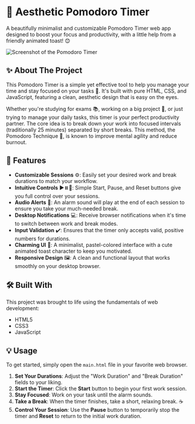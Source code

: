 # 🍞 Aesthetic Pomodoro Timer

A beautifully minimalist and customizable Pomodoro Timer web app designed to boost your focus and productivity, with a little help from a friendly animated toast! 😊

![Screenshot of the Pomodoro Timer](Screenshot%202025-06-11%20192348.png)

## ✨ About The Project

This Pomodoro Timer is a simple yet effective tool to help you manage your time and stay focused on your tasks 🎯. It's built with pure HTML, CSS, and JavaScript, featuring a clean, aesthetic design that is easy on the eyes.

Whether you're studying for exams 📚, working on a big project 💼, or just trying to manage your daily tasks, this timer is your perfect productivity partner. The core idea is to break down your work into focused intervals (traditionally 25 minutes) separated by short breaks. This method, the Pomodoro Technique 🍅, is known to improve mental agility and reduce burnout.

## 🚀 Features

* **Customizable Sessions** ⚙️: Easily set your desired work and break durations to match your workflow.
* **Intuitive Controls** ▶️⏸️🔄: Simple Start, Pause, and Reset buttons give you full control over your sessions.
* **Audio Alerts** 🔔: An alarm sound will play at the end of each session to ensure you take your much-needed break.
* **Desktop Notifications** 💻: Receive browser notifications when it's time to switch between work and break modes.
* **Input Validation** ✔️: Ensures that the timer only accepts valid, positive numbers for durations.
* **Charming UI** 🎨: A minimalist, pastel-colored interface with a cute animated toast character to keep you motivated.
* **Responsive Design** 🖼️: A clean and functional layout that works smoothly on your desktop browser.

## 🛠️ Built With

This project was brought to life using the fundamentals of web development:

* HTML5
* CSS3
* JavaScript

## 💡 Usage

To get started, simply open the `main.html` file in your favorite web browser.

1.  **Set Your Durations**: Adjust the "Work Duration" and "Break Duration" fields to your liking.
2.  **Start the Timer**: Click the **Start** button to begin your first work session.
3.  **Stay Focused**: Work on your task until the alarm sounds.
4.  **Take a Break**: When the timer finishes, take a short, relaxing break. ☕
5.  **Control Your Session**: Use the **Pause** button to temporarily stop the timer and **Reset** to return to the initial work duration.
